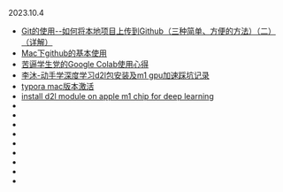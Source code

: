 2023.10.4
- [Git的使用--如何将本地项目上传到Github（三种简单、方便的方法）（二）（详解）](https://cloud.tencent.com/developer/article/1504684)
- [Mac下github的基本使用](https://blog.csdn.net/qyqyqyi/article/details/128652728)
- [苦逼学生党的Google Colab使用心得](https://zhuanlan.zhihu.com/p/54389036)
- [李沐-动手学深度学习d2l包安装及m1 gpu加速踩坑记录](https://zhuanlan.zhihu.com/p/549737512)
- [typora mac版本激活](https://blog.csdn.net/enhenglhm/article/details/128980979)
- [install d2l module on apple m1 chip for deep learning](https://daydreamatnight.github.io/2022/02/28/install-d2l-moudule-on-apple-m1-chip-for-deep-learning/)
- []()
- []()
- []()
- []()
- []()
- []()
- []()
- []()
- []()
